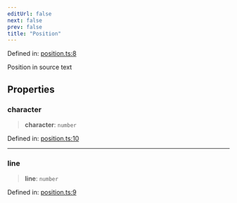 ```yaml
---
editUrl: false
next: false
prev: false
title: "Position"
---
```


Defined in: [position.ts:8](https://github.com/rcs-agents/rcs-lang/blob/2886a07e868cf92f1e606ce6c904ff7e06f6aeb1/packages/ast/src/position.ts#L8)

Position in source text

## Properties

### character

> **character**: `number`

Defined in: [position.ts:10](https://github.com/rcs-agents/rcs-lang/blob/2886a07e868cf92f1e606ce6c904ff7e06f6aeb1/packages/ast/src/position.ts#L10)

***

### line

> **line**: `number`

Defined in: [position.ts:9](https://github.com/rcs-agents/rcs-lang/blob/2886a07e868cf92f1e606ce6c904ff7e06f6aeb1/packages/ast/src/position.ts#L9)
